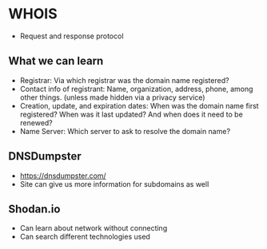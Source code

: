 # WHOIS
* Request and response protocol

## What we can learn
* Registrar: Via which registrar was the domain name registered?
* Contact info of registrant: Name, organization, address, phone, among other things. (unless made hidden via a privacy service)
* Creation, update, and expiration dates: When was the domain name first registered? When was it last updated? And when does it need to be renewed?
* Name Server: Which server to ask to resolve the domain name?

## DNSDumpster
* https://dnsdumpster.com/
* Site can give us more information for subdomains as well

## Shodan.io
* Can learn about network without connecting
* Can search different technologies used
